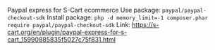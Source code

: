 Paypal express for S-Cart ecommerce
Use package: `paypal/paypal-checkout-sdk`
Install package: `php -d memory_limit=-1 composer.phar require paypal/paypal-checkout-sdk`
Link: https://s-cart.org/en/plugin/paypal-express-for-s-cart_15990885835f5027c75f831.html

